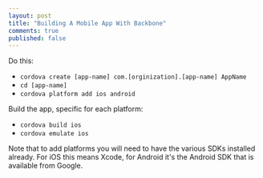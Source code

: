 ```yaml
---
layout: post
title: "Building A Mobile App With Backbone"
comments: true
published: false
---
```


Do this:

- `cordova create [app-name] com.[orginization].[app-name] AppName`
- `cd [app-name]`
- `cordova platform add ios android`

Build the app, specific for each platform:

- `cordova build ios`
- `cordova emulate ios`

Note that to add platforms you will need to have the various SDKs installed already. For iOS this means Xcode, for Android it's the Android SDK that is available from Google.
